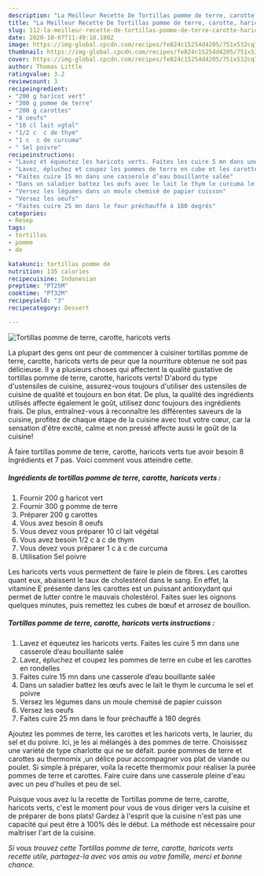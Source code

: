 ```yaml
---
description: "La Meilleur Recette De Tortillas pomme de terre, carotte, haricots verts"
title: "La Meilleur Recette De Tortillas pomme de terre, carotte, haricots verts"
slug: 112-la-meilleur-recette-de-tortillas-pomme-de-terre-carotte-haricots-verts
date: 2020-10-07T11:49:18.180Z
image: https://img-global.cpcdn.com/recipes/fe824c15254d4205/751x532cq70/tortillas-pomme-de-terre-carotte-haricots-verts-photo-principale-de-la-recette.jpg
thumbnail: https://img-global.cpcdn.com/recipes/fe824c15254d4205/751x532cq70/tortillas-pomme-de-terre-carotte-haricots-verts-photo-principale-de-la-recette.jpg
cover: https://img-global.cpcdn.com/recipes/fe824c15254d4205/751x532cq70/tortillas-pomme-de-terre-carotte-haricots-verts-photo-principale-de-la-recette.jpg
author: Thomas Little
ratingvalue: 3.2
reviewcount: 3
recipeingredient:
- "200 g haricot vert"
- "300 g pomme de terre"
- "200 g carottes"
- "8 oeufs"
- "10 cl lait vgtal"
- "1/2 c  c de thym"
- "1 c  c de curcuma"
- " Sel poivre"
recipeinstructions:
- "Lavez et équeutez les haricots verts. Faites les cuire 5 mn dans une casserole d’eau bouillante salée"
- "Lavez, épluchez et coupez les pommes de terre en cube et les carottes en rondelles"
- "Faites cuire 15 mn dans une casserole d’eau bouillante salée"
- "Dans un saladier battez les œufs avec le lait le thym le curcuma le sel et poivre"
- "Versez les légumes dans un moule chemisé de papier cuisson"
- "Versez les oeufs"
- "Faites cuire 25 mn dans le four préchauffé à 180 degrés"
categories:
- Resep
tags:
- tortillas
- pomme
- de

katakunci: tortillas pomme de 
nutrition: 135 calories
recipecuisine: Indonesian
preptime: "PT25M"
cooktime: "PT32M"
recipeyield: "3"
recipecategory: Dessert

---
```



![Tortillas pomme de terre, carotte, haricots verts](https://img-global.cpcdn.com/recipes/fe824c15254d4205/751x532cq70/tortillas-pomme-de-terre-carotte-haricots-verts-photo-principale-de-la-recette.jpg)

La plupart des gens ont peur de commencer à cuisiner tortillas pomme de terre, carotte, haricots verts de peur que la nourriture obtenue ne soit pas délicieuse. Il y a plusieurs choses qui affectent la qualité gustative de tortillas pomme de terre, carotte, haricots verts! D'abord du type d'ustensiles de cuisine, assurez-vous toujours d'utiliser des ustensiles de cuisine de qualité et toujours en bon état. De plus, la qualité des ingrédients utilisés affecte également le goût, utilisez donc toujours des ingrédients frais. De plus, entraînez-vous à reconnaître les différentes saveurs de la cuisine, profitez de chaque étape de la cuisine avec tout votre cœur, car la sensation d'être excité, calme et non pressé affecte aussi le goût de la cuisine!

<!--inarticleads1-->

À faire tortillas pomme de terre, carotte, haricots verts tue avoir besoin 8 Ingrédients et 7 pas. Voici comment vous atteindre cette.

##### Ingrédients de tortillas pomme de terre, carotte, haricots verts :

1. Fournir 200 g haricot vert
1. Fournir 300 g pomme de terre
1. Préparer 200 g carottes
1. Vous avez besoin 8 oeufs
1. Vous devez vous préparer 10 cl lait végétal
1. Vous avez besoin 1/2 c à c de thym
1. Vous devez vous préparer 1 c à c de curcuma
1. Utilisation  Sel poivre


Les haricots verts vous permettent de faire le plein de fibres. Les carottes quant eux, abaissent le taux de cholestérol dans le sang. En effet, la vitamine E présente dans les carottes est un puissant antioxydant qui permet de lutter contre le mauvais cholestérol. Faites suer les oignons quelques minutes, puis remettez les cubes de bœuf et arrosez de bouillon. 

<!--inarticleads2-->

##### Tortillas pomme de terre, carotte, haricots verts instructions :

1. Lavez et équeutez les haricots verts. Faites les cuire 5 mn dans une casserole d’eau bouillante salée
1. Lavez, épluchez et coupez les pommes de terre en cube et les carottes en rondelles
1. Faites cuire 15 mn dans une casserole d’eau bouillante salée
1. Dans un saladier battez les œufs avec le lait le thym le curcuma le sel et poivre
1. Versez les légumes dans un moule chemisé de papier cuisson
1. Versez les oeufs
1. Faites cuire 25 mn dans le four préchauffé à 180 degrés


Ajoutez les pommes de terre, les carottes et les haricots verts, le laurier, du sel et du poivre. Ici, je les ai mélangés à des pommes de terre. Choisissez une variété de type charlotte qui ne se défait. purée pommes de terre et carottes au thermomix ,un délice pour accompagner vos plat de viande ou poulet. Si simple à préparer, voila la recette thermomix pour réaliser la purée pommes de terre et carottes. Faire cuire dans une casserole pleine d&#39;eau avec un peu d&#39;huiles et peu de sel. 

<!--inarticleads1-->

<p>
Puisque vous avez lu la recette de Tortillas pomme de terre, carotte, haricots verts, c'est le moment pour vous de vous diriger vers la cuisine et de préparer de bons plats! Gardez à l'esprit que la cuisine n'est pas une capacité qui peut être à 100% dès le début. La méthode est nécessaire pour maîtriser l'art de la cuisine.
</p>

<p>
<i>Si vous trouvez cette Tortillas pomme de terre, carotte, haricots verts recette utile, partagez-la avec vos amis ou votre famille, merci et bonne chance.</i>
</p>
